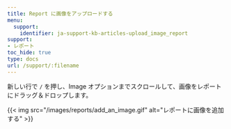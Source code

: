 ```yaml
---
title: Report に画像をアップロードする
menu:
  support:
    identifier: ja-support-kb-articles-upload_image_report
support:
- レポート
toc_hide: true
type: docs
url: /support/:filename
---
```


新しい行で `/` を押し、Image オプションまでスクロールして、画像をレポートにドラッグ＆ドロップします。

{{< img src="/images/reports/add_an_image.gif" alt="レポートに画像を追加する" >}}